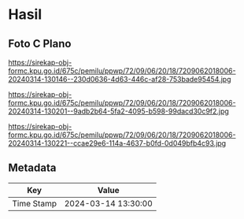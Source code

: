# Hasil

## Foto C Plano

https://sirekap-obj-formc.kpu.go.id/675c/pemilu/ppwp/72/09/06/20/18/7209062018006-20240314-130146--230d0636-4d63-446c-af28-753bade95454.jpg

https://sirekap-obj-formc.kpu.go.id/675c/pemilu/ppwp/72/09/06/20/18/7209062018006-20240314-130201--9adb2b64-5fa2-4095-b598-99dacd30c9f2.jpg

https://sirekap-obj-formc.kpu.go.id/675c/pemilu/ppwp/72/09/06/20/18/7209062018006-20240314-130221--ccae29e6-114a-4637-b0fd-0d049bfb4c93.jpg


## Metadata

| Key        | Value               |
| ---------- | ------------------- |
| Time Stamp | 2024-03-14 13:30:00 |



